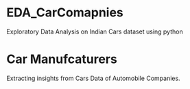 # EDA_CarComapnies
Exploratory Data Analysis on Indian Cars dataset using python
# Car Manufcaturers
Extracting insights from Cars Data of Automobile Companies.
